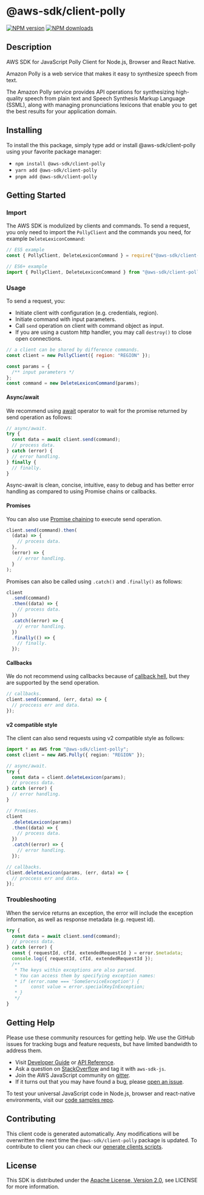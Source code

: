 # @aws-sdk/client-polly

[![NPM version](https://img.shields.io/npm/v/@aws-sdk/client-polly/latest.svg)](https://www.npmjs.com/package/@aws-sdk/client-polly)
[![NPM downloads](https://img.shields.io/npm/dm/@aws-sdk/client-polly.svg)](https://www.npmjs.com/package/@aws-sdk/client-polly)

## Description

AWS SDK for JavaScript Polly Client for Node.js, Browser and React Native.

<p>Amazon Polly is a web service that makes it easy to synthesize speech from
text.</p>
<p>The Amazon Polly service provides API operations for synthesizing high-quality speech
from plain text and Speech Synthesis Markup Language (SSML), along with managing
pronunciations lexicons that enable you to get the best results for your application
domain.</p>

## Installing

To install the this package, simply type add or install @aws-sdk/client-polly
using your favorite package manager:

- `npm install @aws-sdk/client-polly`
- `yarn add @aws-sdk/client-polly`
- `pnpm add @aws-sdk/client-polly`

## Getting Started

### Import

The AWS SDK is modulized by clients and commands.
To send a request, you only need to import the `PollyClient` and
the commands you need, for example `DeleteLexiconCommand`:

```js
// ES5 example
const { PollyClient, DeleteLexiconCommand } = require("@aws-sdk/client-polly");
```

```ts
// ES6+ example
import { PollyClient, DeleteLexiconCommand } from "@aws-sdk/client-polly";
```

### Usage

To send a request, you:

- Initiate client with configuration (e.g. credentials, region).
- Initiate command with input parameters.
- Call `send` operation on client with command object as input.
- If you are using a custom http handler, you may call `destroy()` to close open connections.

```js
// a client can be shared by difference commands.
const client = new PollyClient({ region: "REGION" });

const params = {
  /** input parameters */
};
const command = new DeleteLexiconCommand(params);
```

#### Async/await

We recommend using [await](https://developer.mozilla.org/en-US/docs/Web/JavaScript/Reference/Operators/await)
operator to wait for the promise returned by send operation as follows:

```js
// async/await.
try {
  const data = await client.send(command);
  // process data.
} catch (error) {
  // error handling.
} finally {
  // finally.
}
```

Async-await is clean, concise, intuitive, easy to debug and has better error handling
as compared to using Promise chains or callbacks.

#### Promises

You can also use [Promise chaining](https://developer.mozilla.org/en-US/docs/Web/JavaScript/Guide/Using_promises#chaining)
to execute send operation.

```js
client.send(command).then(
  (data) => {
    // process data.
  },
  (error) => {
    // error handling.
  }
);
```

Promises can also be called using `.catch()` and `.finally()` as follows:

```js
client
  .send(command)
  .then((data) => {
    // process data.
  })
  .catch((error) => {
    // error handling.
  })
  .finally(() => {
    // finally.
  });
```

#### Callbacks

We do not recommend using callbacks because of [callback hell](http://callbackhell.com/),
but they are supported by the send operation.

```js
// callbacks.
client.send(command, (err, data) => {
  // proccess err and data.
});
```

#### v2 compatible style

The client can also send requests using v2 compatible style as follows:

```ts
import * as AWS from "@aws-sdk/client-polly";
const client = new AWS.Polly({ region: "REGION" });

// async/await.
try {
  const data = client.deleteLexicon(params);
  // process data.
} catch (error) {
  // error handling.
}

// Promises.
client
  .deleteLexicon(params)
  .then((data) => {
    // process data.
  })
  .catch((error) => {
    // error handling.
  });

// callbacks.
client.deleteLexicon(params, (err, data) => {
  // proccess err and data.
});
```

### Troubleshooting

When the service returns an exception, the error will include the exception information,
as well as response metadata (e.g. request id).

```js
try {
  const data = await client.send(command);
  // process data.
} catch (error) {
  const { requestId, cfId, extendedRequestId } = error.$metadata;
  console.log({ requestId, cfId, extendedRequestId });
  /**
   * The keys within exceptions are also parsed.
   * You can access them by specifying exception names:
   * if (error.name === 'SomeServiceException') {
   *     const value = error.specialKeyInException;
   * }
   */
}
```

## Getting Help

Please use these community resources for getting help.
We use the GitHub issues for tracking bugs and feature requests, but have limited bandwidth to address them.

- Visit [Developer Guide](https://docs.aws.amazon.com/sdk-for-javascript/v3/developer-guide/welcome.html)
  or [API Reference](https://docs.aws.amazon.com/AWSJavaScriptSDK/v3/latest/index.html).
- Ask a question on [StackOverflow](https://stackoverflow.com/questions/tagged/aws-sdk-js) and tag it with `aws-sdk-js`.
- Join the AWS JavaScript community on [gitter](https://gitter.im/aws/aws-sdk-js-v3).
- If it turns out that you may have found a bug, please [open an issue](https://github.com/aws/aws-sdk-js-v3/issues/new/choose).

To test your universal JavaScript code in Node.js, browser and react-native environments,
visit our [code samples repo](https://github.com/aws-samples/aws-sdk-js-tests).

## Contributing

This client code is generated automatically. Any modifications will be overwritten the next time the `@aws-sdk/client-polly` package is updated.
To contribute to client you can check our [generate clients scripts](https://github.com/aws/aws-sdk-js-v3/tree/master/scripts/generate-clients).

## License

This SDK is distributed under the
[Apache License, Version 2.0](http://www.apache.org/licenses/LICENSE-2.0),
see LICENSE for more information.
